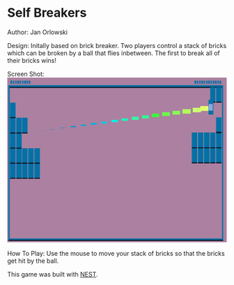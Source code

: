 # Self Breakers

Author: 
Jan Orlowski

Design: 
Initally based on brick breaker. Two players control a stack of bricks which can be broken by a ball that flies inbetween. The first to break all of their bricks wins!

Screen Shot:
![Screen Shot](screenshot.png)

How To Play:
Use the mouse to move your stack of bricks so that the bricks get hit by the ball.

This game was built with [NEST](NEST.md).
